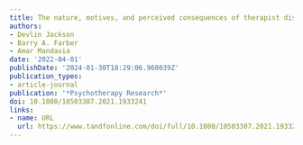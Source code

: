 ```yaml
---
title: The nature, motives, and perceived consequences of therapist dishonesty
authors:
- Devlin Jackson
- Barry A. Farber
- Amar Mandavia
date: '2022-04-01'
publishDate: '2024-01-30T18:29:06.960039Z'
publication_types:
- article-journal
publication: '*Psychotherapy Research*'
doi: 10.1080/10503307.2021.1933241
links:
- name: URL
  url: https://www.tandfonline.com/doi/full/10.1080/10503307.2021.1933241
---
```


